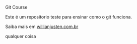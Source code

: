 Git Course

Este é um repositorio teste para ensinar como o git funciona.

Saiba mais em [willianjusten.com.br](http://willianjusten.com.br)

qualquer coisa
